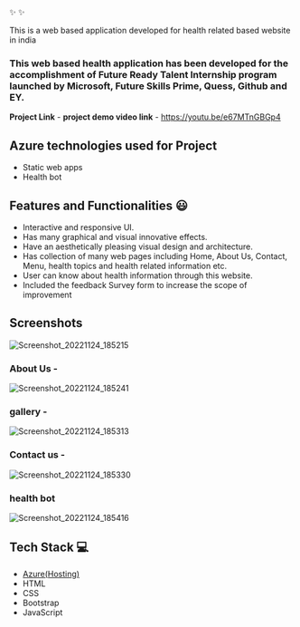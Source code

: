 ✨   ✨

This is a web based application developed for health related based website in india

### This web based health application has been developed for the accomplishment of Future Ready Talent Internship program launched by Microsoft, Future Skills Prime, Quess, Github and EY.


**Project Link** -
**project demo video link** - https://youtu.be/e67MTnGBGp4

## Azure technologies used for Project

- Static web apps
- Health bot

## Features and Functionalities 😃

- Interactive and responsive UI.
- Has many graphical and visual innovative effects.
- Have an aesthetically pleasing visual design and architecture.
- Has collection of many web pages including Home, About Us, Contact, Menu, health topics and health related information etc.
- User can know about health information through this website.
- Included the feedback Survey form to increase the scope of improvement 

## Screenshots



![Screenshot_20221124_185215](https://user-images.githubusercontent.com/111002996/203801298-6a697eb7-a717-4801-82f6-3e1a9f0bf296.png)

   

### About Us -

![Screenshot_20221124_185241](https://user-images.githubusercontent.com/111002996/203801389-9b2ceafd-d6f6-40ca-9593-341784397e37.png)


### gallery -
![Screenshot_20221124_185313](https://user-images.githubusercontent.com/111002996/203801535-fdd125e5-e902-4219-b544-cc267fa2b5e0.png)



### Contact us -

![Screenshot_20221124_185330](https://user-images.githubusercontent.com/111002996/203801559-c7faccd3-36d9-4220-a42d-8c54f34603c9.png)


### health bot

![Screenshot_20221124_185416](https://user-images.githubusercontent.com/111002996/203801596-1cba8bc8-86ae-4351-aab5-92390d1ebe73.png)



## Tech Stack 💻

- [Azure(Hosting)](https://azure.microsoft.com/en-in/features/azure-portal/)
- HTML
- CSS
- Bootstrap
- JavaScript
